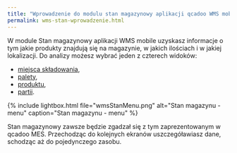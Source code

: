 ```yaml
---
title: "Wprowadzenie do modulu stan magazynowy aplikacji qcadoo WMS mobile"
permalink: wms-stan-wprowadzenie.html 
---
```


W module Stan magazynowy aplikacji WMS mobile uzyskasz informacje o tym jakie produkty znajdują się na magazynie, w jakich ilościach i w jakiej lokalizacji. Do analizy możesz wybrać jeden z czterech widoków:
- [miejsca składowania](/wms-stan-miejsca-skladowania),
- [palety](/wms-stan-palety),
- [produktu](/wms-stan-produktu),
- [partii](/wms-stan-partii).

{% include lightbox.html file="wmsStanMenu.png" alt="Stan magazynu - menu" caption="Stan magazynu - menu" %}

Stan magazynowy zawsze będzie zgadzał się z tym zaprezentowanym w qcadoo MES. Przechodząc do kolejnych ekranów uszczegóławiasz dane, schodząc aż do pojedynczego zasobu.